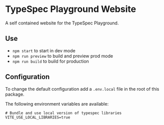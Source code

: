 # TypeSpec Playground Website

A self contained website for the TypeSpec Playground.

## Use

- `npm start` to start in dev mode
- `npm run preview` to build and preview prod mode
- `npm run build` to build for production

## Configuration

To change the default configuration add a `.env.local` file in the root of this package.

The following environment variables are available:

```.env
# Bundle and use local version of typespec libraries
VITE_USE_LOCAL_LIBRARIES=true
```
